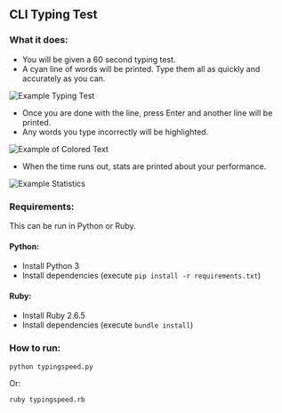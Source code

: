## CLI Typing Test

### What it does:
- You will be given a 60 second typing test.
- A cyan line of words will be printed. Type them all as quickly and accurately as you can.

![Example Typing Test](https://images2.imgbox.com/75/ab/PAyOweeL_o.png)
- Once you are done with the line, press Enter and another line will be printed.
- Any words you type incorrectly will be highlighted.

![Example of Colored Text](https://images2.imgbox.com/43/a4/haf172Ck_o.png)
- When the time runs out, stats are printed about your performance.

![Example Statistics](https://images2.imgbox.com/e7/03/bPv3YlLR_o.png)

### Requirements:

This can be run in Python or Ruby.

#### Python:
- Install Python 3
- Install dependencies (execute `pip install -r requirements.txt`)

#### Ruby:
- Install Ruby 2.6.5
- Install dependencies (execute `bundle install`)

### How to run:
`python typingspeed.py`

Or:

`ruby typingspeed.rb`
